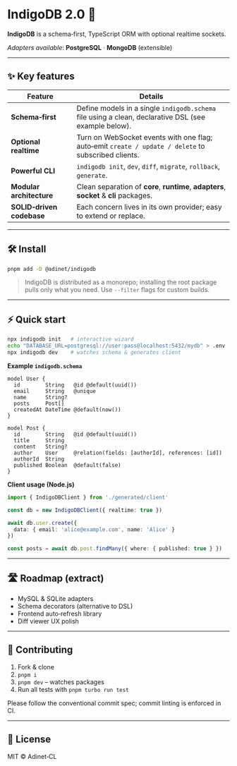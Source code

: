 # IndigoDB 2.0 🚀

**IndigoDB** is a schema‑first, TypeScript ORM with optional realtime sockets.

*Adapters available*: **PostgreSQL** · **MongoDB** (extensible)

---

## ✨ Key features

| Feature | Details |
|---------|---------|
| **Schema‑first** | Define models in a single `indigodb.schema` file using a clean, declarative DSL (see example below). |
| **Optional realtime** | Turn on WebSocket events with one flag; auto‑emit `create / update / delete` to subscribed clients. |
| **Powerful CLI** | `indigodb init`, `dev`, `diff`, `migrate`, `rollback`, `generate`. |
| **Modular architecture** | Clean separation of **core**, **runtime**, **adapters**, **socket** & **cli** packages. |
| **SOLID‑driven codebase** | Each concern lives in its own provider; easy to extend or replace. |

---

## 🛠️ Install

```bash
pnpm add -D @adinet/indigodb
```

> IndigoDB is distributed as a monorepo; installing the root package pulls only what you need. Use `--filter` flags for custom builds.

---

## ⚡ Quick start

```bash
npx indigodb init   # interactive wizard
echo "DATABASE_URL=postgresql://user:pass@localhost:5432/mydb" > .env
npx indigodb dev    # watches schema & generates client
```

**Example `indigodb.schema`**
```speciesql
model User {
  id        String   @id @default(uuid())
  email     String   @unique
  name      String?
  posts     Post[]
  createdAt DateTime @default(now())
}

model Post {
  id        String   @id @default(uuid())
  title     String
  content   String?
  author    User     @relation(fields: [authorId], references: [id])
  authorId  String
  published Boolean  @default(false)
}
```

**Client usage (Node.js)**
```ts
import { IndigoDBClient } from './generated/client'

const db = new IndigoDBClient({ realtime: true })

await db.user.create({
  data: { email: 'alice@example.com', name: 'Alice' }
})

const posts = await db.post.findMany({ where: { published: true } })
```

---

## 🛣️ Roadmap (extract)

- MySQL & SQLite adapters
- Schema decorators (alternative to DSL)
- Frontend auto‑refresh library
- Diff viewer UX polish

---

## 🤝 Contributing

1. Fork & clone
2. `pnpm i`
3. `pnpm dev` – watches packages
4. Run all tests with `pnpm turbo run test`

Please follow the conventional commit spec; commit linting is enforced in CI.

---

## 📝 License

MIT © Adinet‑CL
